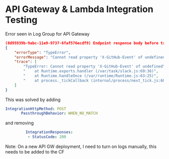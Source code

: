 # API Gateway & Lambda Integration Testing

Error seen in Log Group for API Gateway

```json
(8d95939b-9abc-11e9-9737-6faf576ecdf9) Endpoint response body before transformations:
{
    "errorType": "TypeError",
    "errorMessage": "Cannot read property 'X-GitHub-Event' of undefined",
    "trace": [
        "TypeError: Cannot read property 'X-GitHub-Event' of undefined",
        "    at Runtime.exports.handler (/var/task/slack.js:69:36)",
        "    at Runtime.handleOnce (/var/runtime/Runtime.js:63:25)",
        "    at process._tickCallback (internal/process/next_tick.js:68:7)"
    ]
}
````

This was solved by adding

 ```yaml
 IntegrationHttpMethod: POST
        PassthroughBehavior: WHEN_NO_MATCH
```

and removing

```yaml
         IntegrationResponses:
          - StatusCode: 200
```

Note: On a new API GW deployment, I need to turn on logs manually, this needs to be added to the CF
